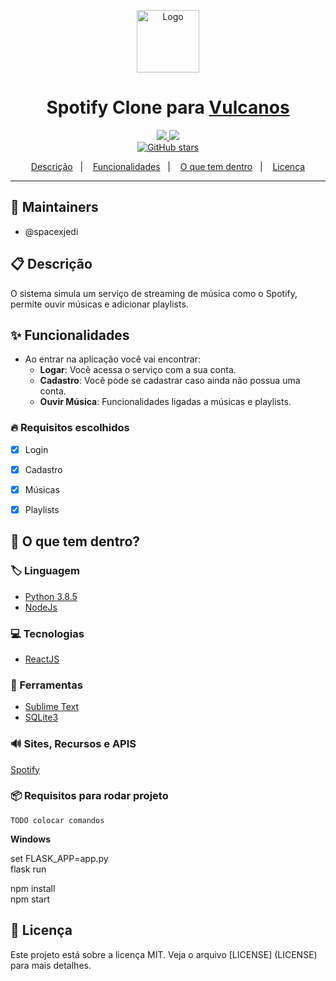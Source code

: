 <p align="center">
  <a href="src">
    <img alt="Logo" src="https://assets.wired.com/photos/w_902/wp-content/uploads/2016/02/spotify-logo-zoom-s.jpg" width="100" />
  </a>
</p>
<h1 align="center">
  Spotify Clone para <a href="https://pt.wikipedia.org/wiki/Vulcanos">Vulcanos</a>
</h1>

<p align="center">
  <a href="https://github.com/spacexjedi/spockfython/graphs/commit-activity" alt="Maintenance">
    <img src="https://img.shields.io/badge/Maintained%3F-yes-1EAE72.svg" />
  </a>


  <!-- License -->
  <a href="./LICENSE" alt="License: MIT">
    <img src="https://img.shields.io/badge/License-MIT-1EAE72.svg" />
  </a>


  <br/>
  
  <!-- Social -->
  <a href="https://github.com/spacexjedi/spockfython/stargazers">
    <img alt="GitHub stars" src="https://img.shields.io/github/stars/spacexjedi/spockfython?style=social">
  </a>
</p>

<!-- summary -->
<p align="center">
  <a href="#clipboard-descrição">Descrição</a>&nbsp;&nbsp;&nbsp;|&nbsp;&nbsp;&nbsp;
  <a href="#sparkles-funcionalidades">Funcionalidades</a>&nbsp;&nbsp;&nbsp;|&nbsp;&nbsp;&nbsp;
  <a href="#-o-que-tem-dentro">O que tem dentro</a>&nbsp;&nbsp;&nbsp;|&nbsp;&nbsp;&nbsp;
  <a href="#memo-licença">Licença</a>
</p>

---

## :construction_worker: Maintainers
- @spacexjedi


## :clipboard: Descrição

O sistema simula um serviço de streaming de música como o Spotify, permite ouvir músicas e adicionar
playlists.   

## :sparkles: Funcionalidades  

- Ao entrar na aplicação você vai encontrar:  
  - **Logar**: Você acessa o serviço com a sua conta.  
  - **Cadastro**: Você pode se cadastrar caso ainda não possua uma conta.   
  - **Ouvir Música**: Funcionalidades ligadas a músicas e playlists.  

### :fire: Requisitos escolhidos

  - [x] Login  
  - [x] Cadastro  
  - [x] Músicas  
  - [x] Playlists  


## 🧐 O que tem dentro?

### :label: Linguagem
- [Python 3.8.5](https://github.com/spacexjedi/spockfython)  
- [NodeJs](https://nodejs.org/en/download/)  


### :computer: Tecnologias

- [ReactJS](https://reactjs.org/)  

### :art: Ferramentas 
- [Sublime Text](https://www.sublimetext.com/)   
- [SQLite3](https://sqlite.org/index.html)  


### :loud_sound: Sites, Recursos e APIS

[Spotify](https://developer.spotify.com/documentation/web-api//)   

### :package:  Requisitos para rodar projeto

```
TODO colocar comandos 
```
**Windows**

set FLASK_APP=app.py  
flask run  
  
npm install   		
npm start     


## :memo: Licença

Este projeto está sobre a licença MIT. Veja o arquivo [LICENSE] (LICENSE) para mais detalhes.
